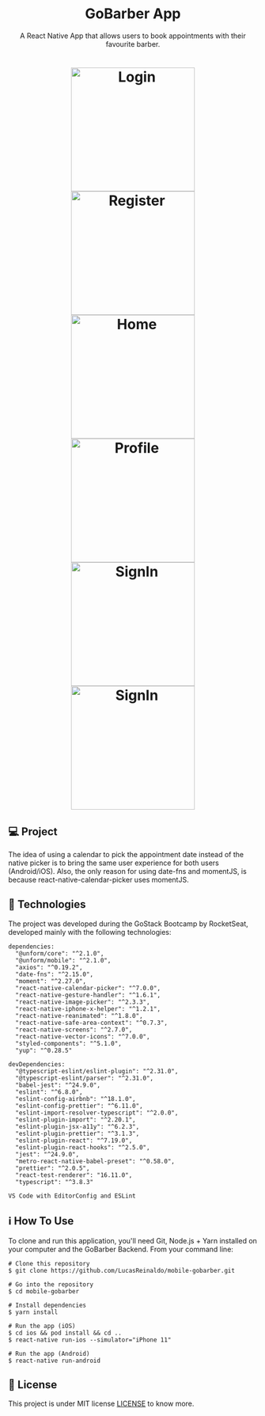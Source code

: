 <h1 align="center">GoBarber App</h1>
<p align="center">A React Native App that allows users to book appointments with their favourite barber.</p>


<h1 align="center">
    <img src="https://github.com/LucasReinaldo/mobile-gobarber/blob/master/assets/Login.png" alt="Login" width="250" />
    <img src="https://github.com/LucasReinaldo/mobile-gobarber/blob/master/assets/Register.png" alt="Register" width="250" />
    <img src="https://github.com/LucasReinaldo/mobile-gobarber/blob/master/assets/Home-app.png" alt="Home" width="250" />
    <img src="https://github.com/LucasReinaldo/mobile-gobarber/blob/master/assets/Profile.png" alt="Profile" width="250" />
    <img src="https://github.com/LucasReinaldo/mobile-gobarber/blob/master/assets/CreateAppointment.png" alt="SignIn" width="250" />
    <img src="https://github.com/LucasReinaldo/mobile-gobarber/blob/master/assets/AppointmentCreated.png" alt="SignIn" width="250" />
</h1>

## 💻 Project

The idea of using a calendar to pick the appointment date instead of the native picker is to bring the same user experience for both users (Android/iOS). Also, the only reason for using date-fns and momentJS, is because react-native-calendar-picker uses momentJS.

## 🚀 Technologies

The project was developed during the GoStack Bootcamp by RocketSeat, developed mainly with the following technologies:

```
dependencies:
  "@unform/core": "^2.1.0",
  "@unform/mobile": "^2.1.0",
  "axios": "^0.19.2",
  "date-fns": "^2.15.0",
  "moment": "^2.27.0",
  "react-native-calendar-picker": "^7.0.0",
  "react-native-gesture-handler": "^1.6.1",
  "react-native-image-picker": "^2.3.3",
  "react-native-iphone-x-helper": "^1.2.1",
  "react-native-reanimated": "^1.8.0",
  "react-native-safe-area-context": "^0.7.3",
  "react-native-screens": "^2.7.0",
  "react-native-vector-icons": "^7.0.0",
  "styled-components": "^5.1.0",
  "yup": "^0.28.5"

devDependencies:
  "@typescript-eslint/eslint-plugin": "^2.31.0",
  "@typescript-eslint/parser": "^2.31.0",
  "babel-jest": "^24.9.0",
  "eslint": "^6.8.0",
  "eslint-config-airbnb": "^18.1.0",
  "eslint-config-prettier": "^6.11.0",
  "eslint-import-resolver-typescript": "^2.0.0",
  "eslint-plugin-import": "^2.20.1",
  "eslint-plugin-jsx-a11y": "^6.2.3",
  "eslint-plugin-prettier": "^3.1.3",
  "eslint-plugin-react": "^7.19.0",
  "eslint-plugin-react-hooks": "^2.5.0",
  "jest": "^24.9.0",
  "metro-react-native-babel-preset": "^0.58.0",
  "prettier": "^2.0.5",
  "react-test-renderer": "16.11.0",
  "typescript": "^3.8.3"

VS Code with EditorConfig and ESLint
```

## ℹ️ How To Use

To clone and run this application, you'll need Git, Node.js + Yarn installed on your computer and the GoBarber Backend. 
From your command line:

```
# Clone this repository
$ git clone https://github.com/LucasReinaldo/mobile-gobarber.git

# Go into the repository
$ cd mobile-gobarber

# Install dependencies
$ yarn install

# Run the app (iOS)
$ cd ios && pod install && cd ..
$ react-native run-ios --simulator="iPhone 11"

# Run the app (Android)
$ react-native run-android
```

## 📖 License

This project is under MIT license [LICENSE](LICENSE.md) to know more.
